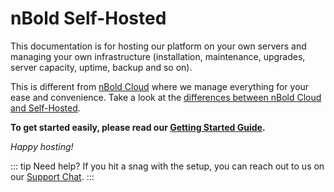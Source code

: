 # nBold Self-Hosted

This documentation is for hosting our platform on your own servers and managing your own infrastructure (installation, maintenance, upgrades, server capacity, uptime, backup and so on).

This is different from [nBold Cloud](https://nbold.co) where we manage everything for your ease and convenience. Take a look at the [differences between nBold Cloud and Self-Hosted](/hosting/references/cloud-vs-self-hosted.md).

**To get started easily, please read our [Getting Started Guide](/hosting/installation/get-started.md).**

*Happy hosting!*

::: tip Need help?
If you hit a snag with the setup, you can reach out to us on our <a href="#" onclick="Intercom('show')">Support Chat</a>.
:::
